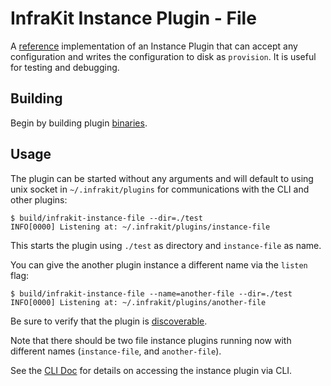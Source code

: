 InfraKit Instance Plugin - File
===============================


A [reference](../../../README.md#reference-implementations) implementation of an Instance Plugin that can accept any
configuration and writes the configuration to disk as `provision`.  It is useful for testing and debugging.

## Building

Begin by building plugin [binaries](../../../README.md#binaries).

## Usage

The plugin can be started without any arguments and will default to using unix socket in
`~/.infrakit/plugins` for communications with the CLI and other plugins:

```
$ build/infrakit-instance-file --dir=./test
INFO[0000] Listening at: ~/.infrakit/plugins/instance-file
```

This starts the plugin using `./test` as directory and `instance-file` as name.

You can give the another plugin instance a different name via the `listen` flag:
```
$ build/infrakit-instance-file --name=another-file --dir=./test
INFO[0000] Listening at: ~/.infrakit/plugins/another-file
```

Be sure to verify that the plugin is [discoverable](../../../cmd/cli/README.md#list-plugins).

Note that there should be two file instance plugins running now with different names
(`instance-file`, and `another-file`).

See the [CLI Doc](/cmd/cli/README.md) for details on accessing the instance plugin via CLI.
